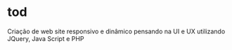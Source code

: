 # tod
Criação de web site responsivo e dinâmico pensando na UI e UX utilizando JQuery, Java Script e PHP
